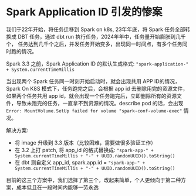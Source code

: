 # Spark Application ID 引发的惨案
我们于22年开始，将任务迁移到 Spark on k8s, 23年年底，将 Spark 任务全部转换成 DBT 任务，通过 dbt run 执行任务，2024年年中，任务量开始膨胀到几千个，
任务达到几千个之后，并发任务开始变多，出现同一时间点，有多个任务同时跑的情况。

Spark 3.3 之前，Spark Application ID 的默认生成格式: ```"spark-application-" + System.currentTimeMillis```

当出现两个 Spark 任务同一时刻开始启动时，就会出现共用 APP ID的情况，Spark On K8S 模式下，任务跑完之后，会根据 app id 去删除用完的资源文件，
如果两个任务共用 app id，就会出现一个任务跑完后，立即删除所有的资源文件，导致未跑完的任务，一直拿不到资源的情况。describe pod 的话，会出现 ```Error: MountVolume.SetUp failed for volume "spark-conf-volume-exec"``` 情况。

解决方案:
- 将 image 升级到 3.3 版本（比较困难，需要做很多验证工作）
- 在 3.2 上打 patch, 将 app_id 的格式替换成: ```"spark-app-" + System.currentTimeMillis + "-" + UUID.randomUUID().toString()```
- 在 dbt 测自定义 app_id, spark.app.id = ```"spark-app-" + System.currentTimeMillis + "-" + UUID.randomUUID().toString()```

目前的这三个方案中，我们选择了第三个，改起来简单，个人更倾向于第二种方案，成本低且在一段时间内能够一劳永逸


